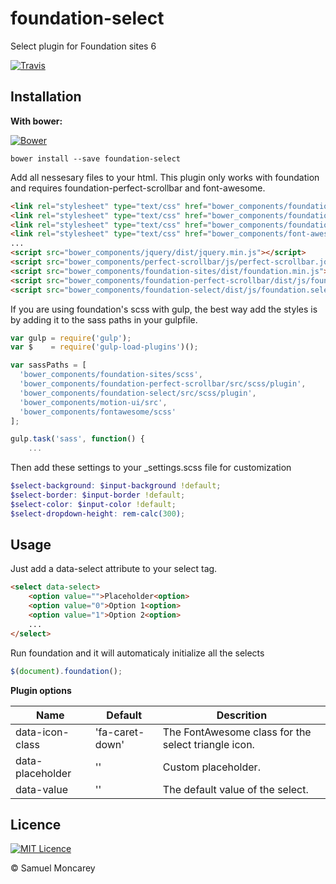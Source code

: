 # foundation-select

Select plugin for Foundation sites 6

[![Travis](https://img.shields.io/travis/samuelmc/foundation-select.svg)](https://travis-ci.org/samuelmc/foundation-select)

## Installation

**With bower:**

[![Bower](https://img.shields.io/bower/v/foundation-select.svg)]()

```shell
bower install --save foundation-select
```

Add all nessesary files to your html. This plugin only works with foundation and requires foundation-perfect-scrollbar and font-awesome.
```html
<link rel="stylesheet" type="text/css" href="bower_components/foundation-sites/dist/foundation.min.css"> 
<link rel="stylesheet" type="text/css" href="bower_components/foundation-perfect-scrollbar/dist/css/foundation-perfect-scrollbar.min.css">
<link rel="stylesheet" type="text/css" href="bower_components/foundation-select/dist/css/foundation-select.min.css">
<link rel="stylesheet" type="text/css" href="bower_components/font-awesome/css/font-awesome.min.css">
...
<script src="bower_components/jquery/dist/jquery.min.js"></script>
<script src="bower_components/perfect-scrollbar/js/perfect-scrollbar.jquery.min.js"></script>
<script src="bower_components/foundation-sites/dist/foundation.min.js"></script>
<script src="bower_components/foundation-perfect-scrollbar/dist/js/foundation.perfectScrollbar.min.js"></script>
<script src="bower_components/foundation-select/dist/js/foundation.select.min.js"></script>
```

If you are using foundation's scss with gulp, the best way add the styles is by adding it to the sass paths in your gulpfile.
```js
var gulp = require('gulp');
var $    = require('gulp-load-plugins')();

var sassPaths = [
  'bower_components/foundation-sites/scss',
  'bower_components/foundation-perfect-scrollbar/src/scss/plugin',
  'bower_components/foundation-select/src/scss/plugin',
  'bower_components/motion-ui/src',
  'bower_components/fontawesome/scss'
];

gulp.task('sass', function() {
    ...

```

Then add these settings to your _settings.scss file for customization
```scss
$select-background: $input-background !default;
$select-border: $input-border !default;
$select-color: $input-color !default;
$select-dropdown-height: rem-calc(300);
```
## Usage

Just add a data-select attribute to your select tag.

```html
<select data-select>
    <option value="">Placeholder<option>
    <option value="0">Option 1<option>
    <option value="1">Option 2<option>
    ...
</select>
```

Run foundation and it will automaticaly initialize all the selects
```js
$(document).foundation();
```

**Plugin options**

|Name     |Default  |Descrition|
|---------|---------|----------|
|data-icon-class|'fa-caret-down'|The FontAwesome class for the select triangle icon.|
|data-placeholder|''|Custom placeholder.|
|data-value|''|The default value of the select.|

## Licence
[![MIT Licence](https://img.shields.io/badge/Licence-MIT-blue.svg)](https://opensource.org/licenses/mit-license.php)

&copy; Samuel Moncarey

